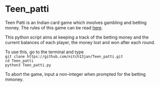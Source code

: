 # Teen_patti

Teen Patti is an Indian card game which involves gambling and betting money. The rules of this game can be read [here][1].

This python script aims at keeping a track of the betting money and the current balances of each player, the money lost and won after each round.

To use this, go to the terminal and type<br />
            `git clone https://github.com/nitch13jan/Teen_patti.git`<br />
            `cd Teen_patti`<br />
            `python3 Teen_patti.py`<br />

To abort the game, input a non-integer when prompted for the betting mmoney. 

[1]: https://www.pagat.com/vying/teen_pathi.html
